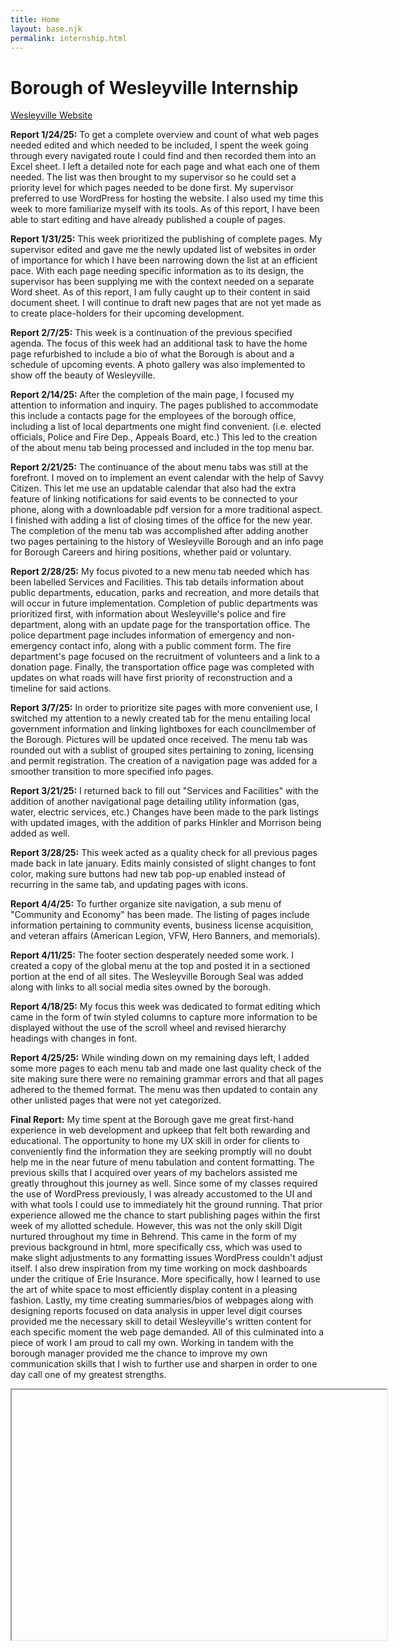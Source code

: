 ```yaml
---
title: Home
layout: base.njk
permalink: internship.html
---
```

# Borough of Wesleyville Internship

<p class="textBorder">
<a href="https://www.wesleyville.gov">Wesleyville Website</a>
</p>

<p class=" textBorder">
<b>Report 1/24/25:</b> To get a complete overview and count of what web pages needed edited and which needed to be included, 
I spent the week going through every navigated route I could find and then recorded them into an Excel sheet. 
I left a detailed note for each page and what each one of them needed. The list was then brought to my supervisor so he could set a priority level for which pages needed to be done first. 
My supervisor preferred to use WordPress for hosting the website. 
I also used my time this week to more familiarize myself with its tools. As of this report, I have been able to start editing and have already published a couple of pages.
</p>

<p class="textBorder">
<b>Report 1/31/25:</b> This week prioritized the publishing of complete pages. 
My supervisor edited and gave me the newly updated list of websites in order of importance for which I have been narrowing down the list at an efficient pace. 
With each page needing specific information as to its design, the supervisor has been supplying me with the context needed on a separate Word sheet. 
As of this report, I am fully caught up to their content in said document sheet. I will continue to draft new pages that are not yet made as to create place-holders for their upcoming development.
</p>

<p class="textBorder">
<b>Report 2/7/25:</b> This week is a continuation of the previous specified agenda. 
The focus of this week had an additional task to have the home page refurbished to include a bio of what the Borough is about and a schedule of upcoming events. A photo gallery was also implemented to show off the beauty of Wesleyville. 
</p>

<p class="textBorder">
<b>Report 2/14/25:</b> After the completion of the main page, I focused my attention to information and inquiry. The pages published to accommodate this include a contacts page for the employees of the borough office, including a list of local departments one might find convenient. 
(i.e. elected officials, Police and Fire Dep., Appeals Board, etc.) This led to the creation of the about menu tab being processed and included in the top menu bar.
</p>

<p class="textBorder">
<b>Report 2/21/25:</b> The continuance of the about menu tabs was still at the forefront. I moved on to implement an event calendar with the help of Savvy Citizen. 
This let me use an updatable calendar that also had the extra feature of linking notifications for said events to be connected to your phone, along with a downloadable pdf version for a more traditional aspect. 
I finished with adding a list of closing times of the office for the new year.
The completion of the menu tab was accomplished after adding another two pages pertaining to the history of Wesleyville Borough and an info page for Borough Careers and hiring positions, whether paid or voluntary.
</p>

<p class="textBorder">
<b>Report 2/28/25:</b> My focus pivoted to a new menu tab needed which has been labelled Services and Facilities. This tab details information about public departments, education, parks and recreation, and more details that will occur in future implementation. 
Completion of public departments was prioritized first, with information about Wesleyville's police and fire department, along with an update page for the transportation office. 
The police department page includes information of emergency and non-emergency contact info, along with a public comment form. The fire department's page focused on the recruitment of volunteers and a link to a donation page. 
Finally, the transportation office page was completed with updates on what roads will have first priority of reconstruction and a timeline for said actions. 
</p>

<p class="textBorder">
<b>Report 3/7/25:</b> In order to prioritize site pages with more convenient use, I switched my attention to a newly created tab for the menu entailing local government information and linking lightboxes for each councilmember of the Borough. Pictures will be updated once received. 
The menu tab was rounded out with a sublist of grouped sites pertaining to zoning, licensing and permit registration. 
The creation of a navigation page was added for a smoother transition to more specified info pages. 

</p>

<p class="textBorder">
<b>Report 3/21/25:</b> I returned back to fill out "Services and Facilities" with the addition of another navigational page detailing utility information (gas, water, electric services, etc.) 
Changes have been made to the park listings with updated images, with the addition of parks Hinkler and Morrison being added as well.
</p>

<p class="textBorder">
<b>Report 3/28/25:</b> This week acted as a quality check for all previous pages made back in late january. 
Edits mainly consisted of slight changes to font color, making sure buttons had new tab pop-up enabled instead of recurring in the same tab, and updating pages with icons.
</p>
<p class="textBorder">
<b>Report 4/4/25:</b> To further organize site navigation, a sub menu of "Community and Economy" has been made. 
The listing of pages include information pertaining to community events, business license acquisition, and veteran affairs (American Legion, VFW, Hero Banners, and memorials).
</p>
<p class="textBorder">
<b>Report 4/11/25:</b> The footer section desperately needed some work. I created a copy of the global menu at the top and posted it in a sectioned portion at the end of all sites. The Wesleyville Borough Seal was added along with links to all social media sites owned by the borough. 
</p>
<p class="textBorder">
<b>Report 4/18/25:</b> My focus this week was dedicated to format editing which came in the form of twin styled columns to capture more information to be displayed without the use of the scroll wheel and revised hierarchy headings with changes in font. 
</p>
<p class="textBorder">
<b>Report 4/25/25:</b> While winding down on my remaining days left, I added some more pages to each menu tab and made one last quality check of the site making sure there were no remaining grammar errors and that all pages adhered to the themed format. 
The menu was then updated to contain any other unlisted pages that were not yet categorized.
</p>

<p class="textBorder">
<b>Final Report:</b> My time spent at the Borough gave me great first-hand experience in web development and upkeep that felt both rewarding and educational. 
The opportunity to hone my UX skill in order for clients to conveniently find the information they are seeking promptly will no doubt help me in the near future of menu tabulation and content formatting.
The previous skills that I acquired over years of my bachelors assisted me greatly throughout this journey as well. 
Since some of my classes required the use of WordPress previously, I was already accustomed to the UI and with what tools I could use to immediately hit the ground running. 
That prior experience allowed me the chance to start publishing pages within the first week of my allotted schedule.
However, this was not the only skill Digit nurtured throughout my time in Behrend. 
This came in the form of my previous background in html, more specifically css, which was used to make slight adjustments to any formatting issues WordPress couldn't adjust itself.
I also drew inspiration from my time working on mock dashboards under the critique of Erie Insurance. More specifically, how I learned to use the art of white space to most efficiently display content in a pleasing fashion.
Lastly, my time creating summaries/bios of webpages along with designing reports focused on data analysis in upper level digit courses provided me the necessary skill to detail Wesleyville's written content for each specific moment the web page demanded.
All of this culminated into a piece of work I am proud to call my own. 
Working in tandem with the borough manager provided me the chance to improve my own communication skills that I wish to further use and sharpen in order to one day call one of my greatest strengths.
</p>

<iframe src="C:\Users\cal16\Github\Sandbox\3D\_src\img\Weselyville.html"
        width="600" height="400"></iframe>



